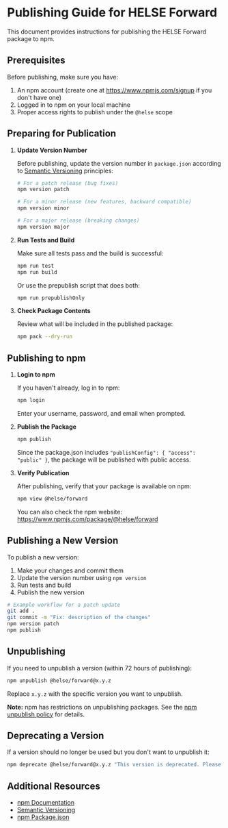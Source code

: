# Publishing Guide for HELSE Forward

This document provides instructions for publishing the HELSE Forward package to npm.

## Prerequisites

Before publishing, make sure you have:

1. An npm account (create one at https://www.npmjs.com/signup if you don't have one)
2. Logged in to npm on your local machine
3. Proper access rights to publish under the `@helse` scope

## Preparing for Publication

1. **Update Version Number**

   Before publishing, update the version number in `package.json` according to [Semantic Versioning](https://semver.org/) principles:

   ```bash
   # For a patch release (bug fixes)
   npm version patch

   # For a minor release (new features, backward compatible)
   npm version minor

   # For a major release (breaking changes)
   npm version major
   ```

2. **Run Tests and Build**

   Make sure all tests pass and the build is successful:

   ```bash
   npm run test
   npm run build
   ```

   Or use the prepublish script that does both:

   ```bash
   npm run prepublishOnly
   ```

3. **Check Package Contents**

   Review what will be included in the published package:

   ```bash
   npm pack --dry-run
   ```

## Publishing to npm

1. **Login to npm**

   If you haven't already, log in to npm:

   ```bash
   npm login
   ```

   Enter your username, password, and email when prompted.

2. **Publish the Package**

   ```bash
   npm publish
   ```

   Since the package.json includes `"publishConfig": { "access": "public" }`, the package will be published with public access.

3. **Verify Publication**

   After publishing, verify that your package is available on npm:

   ```bash
   npm view @helse/forward
   ```

   You can also check the npm website: https://www.npmjs.com/package/@helse/forward

## Publishing a New Version

To publish a new version:

1. Make your changes and commit them
2. Update the version number using `npm version`
3. Run tests and build
4. Publish the new version

```bash
# Example workflow for a patch update
git add .
git commit -m "Fix: description of the changes"
npm version patch
npm publish
```

## Unpublishing

If you need to unpublish a version (within 72 hours of publishing):

```bash
npm unpublish @helse/forward@x.y.z
```

Replace `x.y.z` with the specific version you want to unpublish.

**Note:** npm has restrictions on unpublishing packages. See the [npm unpublish policy](https://docs.npmjs.com/policies/unpublish) for details.

## Deprecating a Version

If a version should no longer be used but you don't want to unpublish it:

```bash
npm deprecate @helse/forward@x.y.z "This version is deprecated. Please use version x.y.z instead."
```

## Additional Resources

- [npm Documentation](https://docs.npmjs.com/)
- [Semantic Versioning](https://semver.org/)
- [npm Package.json](https://docs.npmjs.com/cli/v8/configuring-npm/package-json)
